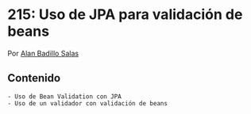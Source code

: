 # 215: Uso de JPA para validación de beans

Por [Alan Badillo Salas](mailto:alan@nomadacode.com)

## Contenido

    - Uso de Bean Validation con JPA
    - Uso de un validador con validación de beans